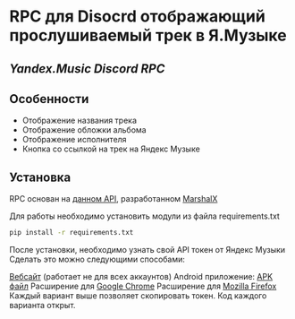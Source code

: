 # RPC для Disocrd отображающий прослушиваемый трек в Я.Музыке
## _Yandex.Music Discord RPC_


## Особенности

- Отображение названия трека
- Отображение обложки альбома
- Отображение исполнителя
- Кнопка со ссылкой на трек на Яндекс Музыке


## Установка

RPC основан на [данном API](https://github.com/MarshalX/yandex-music-api), разработанном [MarshalX](https://github.com/MarshalX)

Для работы необходимо установить модули из файла requirements.txt

```sh
pip install -r requirements.txt
```

После установки, необходимо узнать свой API токен от Яндекс Музыки
Сделать это можно следующими способами:

[Вебсайт](https://music-yandex-bot.ru/) (работает не для всех аккаунтов)
Android приложение: [APK файл](https://github.com/MarshalX/yandex-music-token/releases)
Расширение для [Google Chrome](https://chrome.google.com/webstore/detail/yandex-music-token/lcbjeookjibfhjjopieifgjnhlegmkib)
Расширение для [Mozilla Firefox](https://addons.mozilla.org/en-US/firefox/addon/yandex-music-token/)
Каждый вариант выше позволяет скопировать токен. Код каждого варианта открыт.
